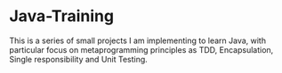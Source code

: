 # Java-Training

This is a series of small projects I am implementing to learn Java, with particular focus on metaprogramming principles as TDD, Encapsulation, Single responsibility and Unit Testing.
